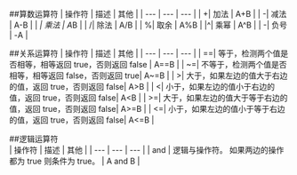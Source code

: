 ##算数运算符
| 操作符 | 描述 | 其他 |
| --- | --- | --- |
| +| 加法 | A+B |
| -| 减法 | A-B |
| *| 乘法 | A*B |
| /| 除法 | A/B |
| %| 取余 | A%B |
|^| 乘幂 | A^B |
| -| 负号 | -A |

##关系运算符
| 操作符 | 描述 | 其他 |
| --- | --- | --- |
| ==| 等于，检测两个值是否相等，相等返回 true，否则返回 false | A==B |
| ~=| 不等于，检测两个值是否相等，相等返回 false，否则返回 true| A~=B |
| >| 大于，如果左边的值大于右边的值，返回 true，否则返回 false| A>B |
| <| 小于，如果左边的值小于右边的值，返回 true，否则返回 false| A<B |
| >=| 大于，如果左边的值大于等于右边的值，返回 true，否则返回 false| A>=B |
| <=| 小于，如果左边的值小于等于右边的值，返回 true，否则返回 false| A<=B |

##逻辑运算符  
| 操作符 | 描述 | 其他 |
| --- | --- | --- |
| and | 逻辑与操作符。 如果两边的操作都为 true 则条件为 true。	 | A and B |